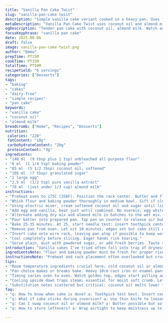 ```yaml
---
title: "Vanilla Pan Cake Twist"
slug: "vanilla-pan-cake-twist"
description: "Simple vanilla cake variant cooked in a heavy pan. Uses flour and baking powder base. Swaps butter for coconut oil and milk for almond milk for subtle richness. Eggs bind, vanilla laces flavor. Quick to prep with electric mixer, bakes around 25-35 min. Texture tender but firm enough to handle inversion. Smells sweet, toasty. Careful doneness check crucial; toothpick test reliable. Cooling upside down traps moisture. A reliable base, easy to riff. Perfect when you want cake without fuss, no fancy pans needed."
metaDescription: "Vanilla Pan Cake Twist uses coconut oil and almond milk for tender crumb, baked in a heavy pan. Follow visual and toothpick cues for timing and texture."
ogDescription: "Tender pan cake with coconut oil, almond milk. Watch edges pull and toothpick test; cooling upside down traps moisture. Simple, no fuss prep."
focusKeyphrase: "vanilla pan cake"
date: 2025-08-06
draft: false
image: vanilla-pan-cake-twist.png
author: "Emma"
prepTime: PT15M
cookTime: PT35M
totalTime: PT50M
recipeYield: "6 servings"
categories: ["Desserts"]
tags:
- "baking"
- "cakes"
- "dairy-free"
- "simple recipes"
- "pan cake"
keywords:
- "vanilla cake"
- "coconut oil"
- "almond milk"
breadcrumb: ["Home", "Recipes", "Desserts"]
nutrition: 
 calories: "220"
 fatContent: "10g"
 carbohydrateContent: "28g"
 proteinContent: "3g"
ingredients:
- "140 ml  (9 tbsp plus 1 tsp) unbleached all-purpose flour"
- "6 ml  (1 1/4 tsp) baking powder"
- "85 ml  (5 1/2 tbsp) coconut oil, softened"
- "105 ml  (7 tbsp) granulated sugar"
- "1 large egg"
- "2,5 ml  (1/2 tsp) pure vanilla extract"
- "70 ml  (just under 1/3 cup) almond milk"
instructions:
- "Preheat oven to 175C (350F). Position the rack center. Butter and flour a heavy 18cm (7-inch) oven-safe pan with at least 2L capacity. I prefer cast iron or enamel for even heat; barely any sticking here."
- "Whisk flour and baking powder thoroughly in medium bowl. Sift if clumpy; no one wants dense spots. Set aside. This dry mix ensures the cake rises evenly without bitter aftertaste from too much baking powder."
- "Using electric mixer, cream softened coconut oil and sugar until light and creamy. I usually do this 3 minutes medium speed. You should hear the sugar crackle softly between beaters. Adds volume."
- "Add egg and vanilla, beat just until combined. No overmix; egg whites can toughen cake if whipped too long."
- "Alternate adding dry mix and almond milk in batches to the wet mix. Start and end with dry. Fold gently to avoid gluten development—cake stays tender but structured."
- "Pour batter into prepared pan. Tap pan on counter to release air bubbles. Makes the crumb finer, no holes. The batter looks glossy, thick but pourable."
- "Bake 25-35 minutes. At 25, start needle test: insert toothpick center; clean or with a few moist crumbs, perfect. If batter sticks, add 5 more minutes. Cake edges will pull away from pan slightly and top should be golden, not pale."
- "Remove pan from oven. Let sit 10 minutes; edges set but cake still warm."
- "Invert cake onto wire rack, leaving pan atop if possible to keep warmth and humidity harnessed. This cool-down traps moisture, keeping crumb soft. It took trial and error for me to not break the cake here; wiping pan rim and loosening sides with a thin paring knife first helps immensely."
- "Cool completely before slicing. Eager hands risk tearing."
- "Serve plain, dust with powdered sugar, or add fresh berries. Taste shows subtle vanilla, faint coconut warmth, and delicate crumb from almond milk substitution."
introduction: "Vanilla cakes I’ve tried often fall into trap of dryness or rubbery texture. Overbaking too common mistake. Using a pan rather than ramekins or springform simplifies cleanup and heat conduction. Coconut oil swaps add moistness and faint tropical notes without overwhelming vanilla. Almond milk makes subtle nutty lift—if you omit nuts for allergy reasons, this is a win. Timing—never trust timer alone. Visual is king: golden top, edges pulling slightly from pan tell me all I need. Toothpick test is reliable but sometimes crumbs stuck on mean still too early. Cooling flipped locks in humidity; first attempts had crumb crumble on removal. Trial and error necessary. I’ll warn you, patience crucial. Cake smells start sweetly caramelizing around 20 mins; oven door avoids heat loss but sometimes I sneak peeks for color shifts. Baking is sensory, not just timer. My twist with coconut oil and almond milk yields lighter crumb and complexity beyond plain vanilla butter cakes. Simpler prep, tastier bites. Kitchen-tested many ways."
ingredientsNote: "Flour and baking powder must be fresh for proper rise. If baking powder old, expect dense crumb. Coconut oil strengthens cake moisture compared to butter, melts at lower temp—if using butter, soften well, but expect less tender crumb. Almond milk trade for whole milk cuts dairy richness but adds faint nuttiness; use room temp for better incorporation. Egg’s role is key: protein gives structure, so fresh large egg preferred. Vanilla extract defines aroma; pure best. Powdered sugar dust optional but adds visual contrast and subtle sweetness. For nut allergies, almond milk is safe, but can omit or replace with oat milk, same texture, slightly different taste. Pan choice critical; heavy bottom distributes heat evenly, avoids burnt spots. Nonstick pans cause shrinkage issues during inversion; grease and flour pan well to avoid sticking. Surfaces dry after flouring? Use a touch of vegetable oil to help flour adhere. Key: ingredients at room temperature, no cold components to ensure emulsification and volume."
instructionsNote: "Preheat and rack placement often overlooked but crucial; bottom heating elements scorch edges if too low. Creaming fat and sugar aerates batter—a step skipped traps sugar grains, gums texture. Beat just enough for lightness but avoid overmixing once egg is added or flour incorporated—this toughens cake via gluten. Folding dry and wet alternately prevents lumping and uneven rise. Tap pan gently before oven entry to burst large pockets of air—too many holes = uneven crumb and drying. Baking time varies by oven; watch visual cues: golden top, slight edges pull. Toothpick test: moist crumbs attached means just done; sticky batter means more time. Remove promptly to prevent overbaking from residual heat. Cooling upside down traps steam, avoiding drying crust on top. Letting it sit longer in pan post baking risks condensation buildup and soggy texture; 10 minutes is sweet spot. Inversion tricky—run thin knife around edges before flipping. Use towel on rack for grip. If cake resists, rock pan gently rather than force popping; broken cake means uneven baking or insufficient fat creaming. Serve only when completely cooled for easiest slicing and best mouthfeel. Storage wrapped airtight keeps moistness 2 days max—more means refrigeration with risk of drying. Rewarm briefly before serving for aroma regeneration."
tips:
- "Room temperature ingredients crucial here; cold coconut oil or almond milk messes with batter volume. Beat softened coconut oil and sugar until light, hear sugar crackle low hum between beaters. Short on creaming? Gritty texture, dense crumb follows. Fold dry mix and almond milk alternating batches. Start and end dry. Avoid gluten overdevelopment; rough mixing ruins tender crumb structure."
- "Pan choice makes or breaks bake. Heavy 18cm cast iron or enamel pans distribute heat evenly to avoid burnt edges. Nonstick pans often shrink or stick post-bake. Grease and flour well; if flour clumps, pat surface lightly or oil flour mix. Rigid pan surfaces ease inversion, but flick pan edges with thin knife before flipping. Rock gently if stuck to prevent crumb break-off."
- "Timing varies oven to oven. Watch golden top, edges start pulling away, not just timer. Toothpick test key: moist crumbs stuck means done; sticky batter means longer bake. Start testing at 25 min, add 5 min if needed. Overbake = rubbery or dry cake. Smell cues: faint caramelizing scents hit around 20 minutes; give hints beyond visual."
- "Cooling upside down traps steam; essential for moist soft crumb. Let cake sit 10 min in pan post-bake, then invert on wire rack immediately. Avoid leaving cake in pan too long or condensation sogs crumb. Use towel grip for flipping and loosen sides with thin knife. Trial necessary to avoid breakage here. Cake warmth helps moisture retention during cooling."
- "Substitution notes scattered but critical: coconut oil melts lower temp than butter, yields softer crumb. Almond milk trades dairy richness for nutty undertone, safe for nut allergies but oat milk can replace for similar texture. Vanilla extract quality defines aroma intensity. Powdered sugar adds contrast but optional. Fresh baking powder vital; stale powder causes dense crumb, adjust ingredient freshness always."
faq:
- "q: How to know when cake is done? a: Toothpick test best. Insert center, if moist crumbs cling but no wet batter, bake done. Edges pulling from pan means nearly there. Golden top signals ready. Smell changes too, caramelizing hints around 20 mins. Oven temps vary, so rely on cues not just clock."
- "q: What if cake sticks during inversion? a: Use thin knife to loosen edges gently. Don’t force flip; rock pan slowly. Grease and flour pan thoroughly before pouring batter. Nonstick pans complicate removal; better heavy cast iron or enamel. Cool cake 10 min in pan, warm crumb easier unmolding. Broken cake means too much rushing or insufficient fat creaming."
- "q: Can I swap coconut oil or almond milk? a: Butter possible but softer moisture lost; soften well before creaming. Almond milk best at room temp. Oat milk alternative with subtle taste shift; dairy milk changes richness. Coconut oil contributes subtle tropical note textures absent in butter. Adjust expectancies on crumb and aroma based on swaps."
- "q: How to store leftovers? a: Wrap airtight to keep moistness up to 2 days. Refrigerate if longer but risk drying. Rewarm briefly before serving to revive aroma and soften crumb. Avoid leaving cake uncovered or frozen, crumb texture deteriorates quickly. Cool completely before storage to prevent sogginess."

---
```

